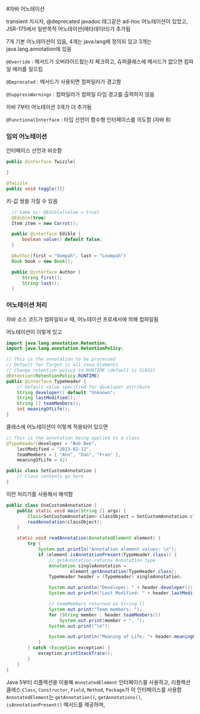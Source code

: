 #자바 어노테이션

transient 지시자, @deprecated javadoc 태그같은 ad-hoc 어노테이션이 있었고, JSR-175에서 일반목적 어노테이션(메타데이터)가 추가됨


7개 기본 어노테이션이 있음, 4개는 java.lang에 정의되 있고 3개는 java.lang.annotation에 있음

`@Override` : 메서드가 오버라이드됬는지 체크하고, 슈퍼클래스에 메서드가 없으면 컴파일 에러를 일으킴

`@Deprecated` : 메서드가 사용되면 컴파일러가 경고함

`@SuppressWarnings` : 컴파일러가 컴파일 타임 경고를 출력하지 않음

자바 7부터 어노테이션 3개가 더 추가됨

`@FunctionalInterface` : 타입 선언이 함수형 인터페이스를 의도함 (자바 8)

### 임의 어노테이션

인터페이스 선언과 비슷함

```java
public @interface Twizzle{

}

@Twizzle
public void toggle(){}
```

키-값 쌍을 가질 수 있음

```java
  // Same as: @Edible(value = true)
  @Edible(true)
  Item item = new Carrot();

  public @interface Edible {
      boolean value() default false;
  }

  @Author(first = "Oompah", last = "Loompah")
  Book book = new Book();

  public @interface Author {
      String first();
      String last();
  }
```

### 어노테이션 처리

자바 소스 코드가 컴파일되ㄹ 때, 어노테이션 프로세서에 의해 컴파일됨

어노테이션이 이렇게 있고

```java
import java.lang.annotation.Retention;
import java.lang.annotation.RetentionPolicy;

// This is the annotation to be processed
// Default for Target is all Java Elements
// Change retention policy to RUNTIME (default is CLASS)
@Retention(RetentionPolicy.RUNTIME)
public @interface TypeHeader {
    // Default value specified for developer attribute
    String developer() default "Unknown";
    String lastModified();
    String [] teamMembers();
    int meaningOfLife();
}
```
클래스에 어노테이션이 이렇게 적용되어 있으면

```java
// This is the annotation being applied to a class
@TypeHeader(developer = "Bob Bee",
    lastModified = "2013-02-12",
    teamMembers = { "Ann", "Dan", "Fran" },
    meaningOfLife = 42)

public class SetCustomAnnotation {
    // Class contents go here
}
```

이런 처리기를 사용해서 해석함

```java
public class UseCustomAnnotation {
    public static void main(String [] args) {
        Class<SetCustomAnnotation> classObject = SetCustomAnnotation.class;
        readAnnotation(classObject);
    }

    static void readAnnotation(AnnotatedElement element) {
        try {
            System.out.println("Annotation element values: \n");
            if (element.isAnnotationPresent(TypeHeader.class)) {
                // getAnnotation returns Annotation type
                Annotation singleAnnotation = 
                        element.getAnnotation(TypeHeader.class);
                TypeHeader header = (TypeHeader) singleAnnotation;

                System.out.println("Developer: " + header.developer());
                System.out.println("Last Modified: " + header.lastModified());

                // teamMembers returned as String []
                System.out.print("Team members: ");
                for (String member : header.teamMembers())
                    System.out.print(member + ", ");
                System.out.print("\n");

                System.out.println("Meaning of Life: "+ header.meaningOfLife());
            }
        } catch (Exception exception) {
            exception.printStackTrace();
        }
    }
}
```
Java 5부터 리플렉션을 이용해 `AnnotatedElement` 인터페이스를 사용하고, 리플랙션 클래스 `Class`, `Constructor`, `Field`, `Method`, `Package`가 이 인터페이스를 사용함
`AnnotatedElement`는 `getAnnotation()`, `getAnnotations()`, `isAnnotationPresent()` 메서드를 제공하며, 